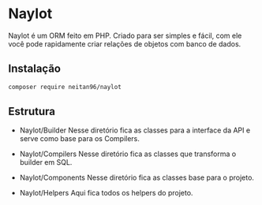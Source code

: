 # Naylot

Naylot é um ORM feito em PHP. Criado para ser simples e fácil, com ele você pode rapidamente criar relações de objetos com banco de dados.

## Instalação

```sh
composer require neitan96/naylot
```

## Estrutura

* Naylot/Builder
    Nesse diretório fica as classes para a interface da API e serve como base para os Compilers.
    
* Naylot/Compilers
    Nesse diretório fica as classes que transforma o builder em SQL.
    
* Naylot/Components
    Nesse diretório fica as classes base para o projeto.
    
* Naylot/Helpers
    Aqui fica todos os helpers do projeto.